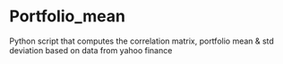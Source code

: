 # Portfolio_mean
Python script that computes the correlation matrix, portfolio mean &amp; std deviation based on data from yahoo finance
